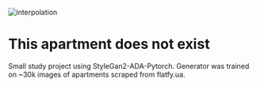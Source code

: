 ![interpolation](https://github.com/mycodeiscat/thisapartmentdoesnotexist/blob/master/interpolation.gif)
# This apartment does not exist
  Small study project using StyleGan2-ADA-Pytorch. Generator was trained on ~30k images of apartments scraped from flatfy.ua.
